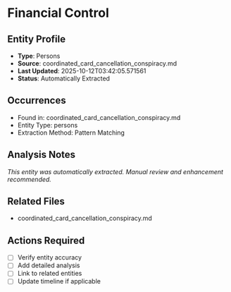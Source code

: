 # Financial Control

## Entity Profile
- **Type**: Persons
- **Source**: coordinated_card_cancellation_conspiracy.md
- **Last Updated**: 2025-10-12T03:42:05.571561
- **Status**: Automatically Extracted

## Occurrences
- Found in: coordinated_card_cancellation_conspiracy.md
- Entity Type: persons
- Extraction Method: Pattern Matching

## Analysis Notes
*This entity was automatically extracted. Manual review and enhancement recommended.*

## Related Files
- coordinated_card_cancellation_conspiracy.md

## Actions Required
- [ ] Verify entity accuracy
- [ ] Add detailed analysis
- [ ] Link to related entities
- [ ] Update timeline if applicable
